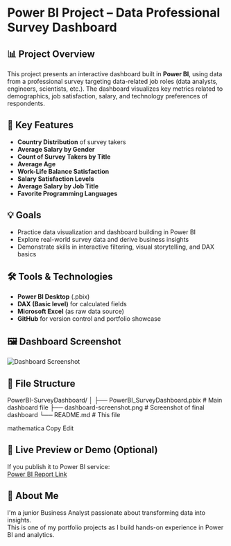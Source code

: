 # Power BI Project – Data Professional Survey Dashboard

## 📊 Project Overview
This project presents an interactive dashboard built in **Power BI**, using data from a professional survey targeting data-related job roles (data analysts, engineers, scientists, etc.). The dashboard visualizes key metrics related to demographics, job satisfaction, salary, and technology preferences of respondents.

## 🧩 Key Features
- **Country Distribution** of survey takers  
- **Average Salary by Gender**  
- **Count of Survey Takers by Title**  
- **Average Age**  
- **Work-Life Balance Satisfaction**  
- **Salary Satisfaction Levels**  
- **Average Salary by Job Title**  
- **Favorite Programming Languages**

## 💡 Goals
- Practice data visualization and dashboard building in Power BI  
- Explore real-world survey data and derive business insights  
- Demonstrate skills in interactive filtering, visual storytelling, and DAX basics  

## 🛠 Tools & Technologies
- **Power BI Desktop** (.pbix)
- **DAX (Basic level)** for calculated fields
- **Microsoft Excel** (as raw data source)
- **GitHub** for version control and portfolio showcase

## 🖼 Dashboard Screenshot

![Dashboard Screenshot](dashboard-screenshot.png)

## 📁 File Structure
PowerBI-SurveyDashboard/
│
├── PowerBI_SurveyDashboard.pbix # Main dashboard file
├── dashboard-screenshot.png # Screenshot of final dashboard
└── README.md # This file

mathematica
Copy
Edit

## 🔗 Live Preview or Demo (Optional)
If you publish it to Power BI service:  
[Power BI Report Link](https://app.powerbi.com/...your-link-here...)

## 🙋 About Me
I'm a junior Business Analyst passionate about transforming data into insights.  
This is one of my portfolio projects as I build hands-on experience in Power BI and analytics.

